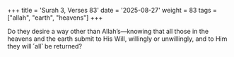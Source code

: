 +++
title = 'Surah 3, Verses 83'
date = '2025-08-27'
weight = 83
tags = ["allah", "earth", "heavens"]
+++

Do they desire a way other than Allah’s—knowing that all those in the heavens and the earth submit to His Will, willingly or unwillingly, and to Him they will ˹all˺ be returned?